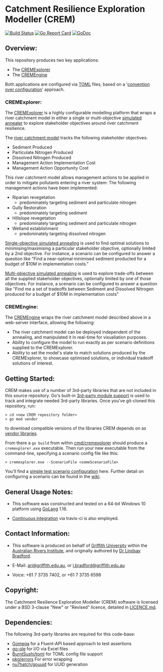 # Catchment Resilience Exploration Modeller (CREM)

[![Build Status](https://travis-ci.com/LindsayBradford/crem.svg?token=Xt8jEnqxCbgTcvvxNK8e&branch=master)](https://travis-ci.com/LindsayBradford/crem)
[![Go Report Card](https://goreportcard.com/badge/github.com/LindsayBradford/crem)](https://goreportcard.com/report/github.com/LindsayBradford/crem)
[![GoDoc](https://godoc.org/github.com/LindsayBradford/crem?status.svg)](https://godoc.org/github.com/LindsayBradford/crem)

## Overview:

This repository produces two key applications:

- The [CREMExplorer](https://github.com/LindsayBradford/crem/blob/master/cmd/cremexplorer)
- The [CREMEngine](https://github.com/LindsayBradford/crem/blob/master/cmd/cremexplorer)

Both applications are configured via [TOML](https://github.com/toml-lang/toml) files, based on
a '[convention over configuration](https://en.wikipedia.org/wiki/Convention_over_configuration)' approach.

### CREMExplorer:

The [CREMExplorer](https://github.com/LindsayBradford/crem/blob/master/cmd/cremexplorer) is a highly configurable
modelling platform that wraps a river catchment model in either a single or
multi-objective [simulated annealer]( https://en.wikipedia.org/wiki/Simulated_annealing) to explore stakeholder
objectives around river catchment resilience.

The [river catchment model](https://github.com/LindsayBradford/crem/blob/master/internal/pkg/model/models/catchment)
tracks the following stakeholder objectives:

- Sediment Produced
- Particulate Nitrogen Produced
- Dissolved Nitrogen Produced
- Management Action Implementation Cost
- Management Action Opportunity Cost

This river catchment model allows management actions to be applied in order to mitigate pollutants entering a river
system:
The following management actions have been implemented:

- Riparian revegetation
    - predominately targeting sediment and particulate nitrogen
- Gully Restoration
    - predominately targeting sediment
- Hillslope revegetation
    - predominately targeting sediment and particulate nitrogen
- Wetland establishment
    - predominately targeting dissolved nitrogen

[Single-objective simulated annealing](https://github.com/LindsayBradford/crem/blob/master/internal/pkg/annealing/explorer/kirkpatrick)
is used to find optimal solutions to minimising/maximising a particular stakeholder objective, optionally limited by a
2nd objective. For instance, a scenario can be configured to answer a question like "Find a near-optimal minimised
sediment producted for a budget of $10M in implementation costs."

[Multi-objective simulated annealing](https://github.com/LindsayBradford/crem/blob/master/internal/pkg/annealing/explorer/suppapitnarm)
is used to explore trade-offs between all the supplied stakeholder objectives, optionally limited by one of those
objectives. For instance, a scenario can be configured to answer a question like
"Find me a set of tradeoffs between Sediment and Dissolved Nitrogen produced for a budget of $10M in implementation
costs"

### CREMEngine:

The [CREMEngine](https://github.com/LindsayBradford/crem/blob/master/cmd/cremexplorer) wraps the river catchment model
described above in a web-server interface, allowing the following:

- The river catchment model can be deployed independent of the annealing, and manipulated it in real-time for
  visualiation purposes.
- Ability to configure the model to run exactly as per scenario definitions supplied to the CREMExplorer.
- Ability to set the model's state to match solutions produced by the CREMExplorer, to showcase optimised solutions, or
  individual tradeoff solutions of interest.

## Getting Started:

CREM makes use of a number of 3rd-party libraries that are not included in this source repository. Go's
built-in [3rd-party module support](https://golang.org/ref/mod) is used to track and integrate needed 3rd-party
libraries. Once you've git-cloned this repository, run:

```
> cd <new CREM repository folder>
> go mod vendor
```

to download compatible versions of the libraries CREM depends on
as [vendor libraries](https://golang.org/cmd/go/#hdr-Vendor_Directories).

From there a `go build` from
within [cmd/cremexplorer](https://github.com/LindsayBradford/crem/blob/master/cmd/cremexplorer) should produce
a `cremexplorer.exe` executable. Then run your new executable from the command-line, specifying a scenario config file
like this:

```> cremexplorer.exe --ScenarioFile <someScenarioFile>```

You'll find
a [simple test scenario configuration](https://github.com/LindsayBradford/crem/blob/master/cmd/cremexplorer/testdata/TestCREMExplorer-Kirkpatrick-WhiteBox.toml)
here. Further detail on configuring a scenario can be found in
the [wiki](https://github.com/LindsayBradford/crem/wiki/Configuration#scenario-configuration).

## General Usage Notes:

- This software was constructed and tested on a 64-bit Windows 10 platform using [GoLang](https://golang.org/) 1.16.

- [Continuous integration](https://travis-ci.com/LindsayBradford/crem) via travis-ci is also employed.

## Contact Information:

- This software is produced on behalf of [Griffith University](http://www.griffith.edu.au/) within the [Australian Rivers Institute](http://www.griffith.edu.au/environment-planning-architecture/australian-rivers-institute), and originally authored by [Dr Lindsay Bradford](https://github.com/LindsayBradford).

- E-Mail: [ari@griffith.edu.au](mailto:ari@griffith.edu.au), or [l.bradford@griffith.edu.au](mailto:l.bradford@griffith.edu.au)
- Voice: +61 7 3735 7402, or +61 7 3735 6598

## Copyright:

The Catchment Resilience Exploration Modeller (CREM) software is licensed under a BSD 3-clause "New" or "Revised" licence,
detailed in [LICENCE.md](LICENCE.md).

## Dependencies:

The following 3rd-party libraries are required for this code-base:

- [Gomega](https://github.com/onsi/gomega)  for a Fluent-API based approach to test assertions
- [go-ole](https://github.com/go-ole/go-ole) for I/O via Excel files
- [BurntSushi/toml](https://github.com/BurntSushi/toml) for TOML config file support
- [pkg/errors](https://github.com/pkg/errors) For error wrapping
- [nu7hatch/gouuid](https://github.com//nu7hatch/gouuid) for UUID generation
